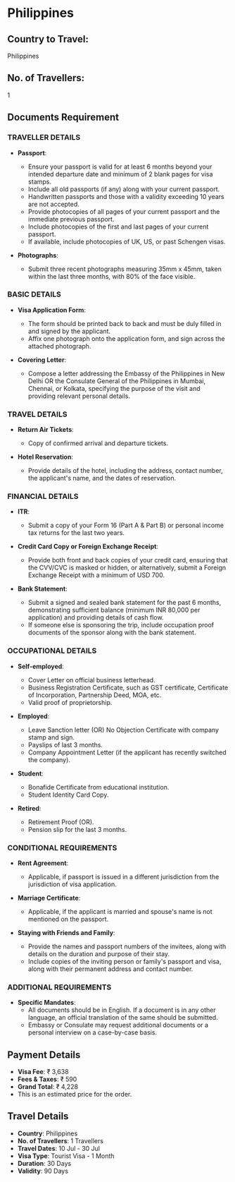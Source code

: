 # Philippines

## Country to Travel:
Philippines

## No. of Travellers:
1

## Documents Requirement

### TRAVELLER DETAILS

- **Passport**:
  - Ensure your passport is valid for at least 6 months beyond your intended departure date and minimum of 2 blank pages for visa stamps.
  - Include all old passports (if any) along with your current passport.
  - Handwritten passports and those with a validity exceeding 10 years are not accepted.
  - Provide photocopies of all pages of your current passport and the immediate previous passport.
  - Include photocopies of the first and last pages of your current passport.
  - If available, include photocopies of UK, US, or past Schengen visas.

- **Photographs**:
  - Submit three recent photographs measuring 35mm x 45mm, taken within the last three months, with 80% of the face visible.

### BASIC DETAILS

- **Visa Application Form**:
  - The form should be printed back to back and must be duly filled in and signed by the applicant.
  - Affix one photograph onto the application form, and sign across the attached photograph.

- **Covering Letter**:
  - Compose a letter addressing the Embassy of the Philippines in New Delhi OR the Consulate General of the Philippines in Mumbai, Chennai, or Kolkata, specifying the purpose of the visit and providing relevant personal details.

### TRAVEL DETAILS

- **Return Air Tickets**:
  - Copy of confirmed arrival and departure tickets.

- **Hotel Reservation**:
  - Provide details of the hotel, including the address, contact number, the applicant's name, and the dates of reservation.

### FINANCIAL DETAILS

- **ITR**:
  - Submit a copy of your Form 16 (Part A & Part B) or personal income tax returns for the last two years.

- **Credit Card Copy or Foreign Exchange Receipt**:
  - Provide both front and back copies of your credit card, ensuring that the CVV/CVC is masked or hidden, or alternatively, submit a Foreign Exchange Receipt with a minimum of USD 700.

- **Bank Statement**:
  - Submit a signed and sealed bank statement for the past 6 months, demonstrating sufficient balance (minimum INR 80,000 per application) and providing details of cash flow.
  - If someone else is sponsoring the trip, include occupation proof documents of the sponsor along with the bank statement.

### OCCUPATIONAL DETAILS

- **Self-employed**:
  - Cover Letter on official business letterhead.
  - Business Registration Certificate, such as GST certificate, Certificate of Incorporation, Partnership Deed, MOA, etc.
  - Valid proof of proprietorship.

- **Employed**:
  - Leave Sanction letter (OR) No Objection Certificate with company stamp and sign.
  - Payslips of last 3 months.
  - Company Appointment Letter (if the applicant has recently switched the company).

- **Student**:
  - Bonafide Certificate from educational institution.
  - Student Identity Card Copy.

- **Retired**:
  - Retirement Proof (OR).
  - Pension slip for the last 3 months.

### CONDITIONAL REQUIREMENTS

- **Rent Agreement**:
  - Applicable, if passport is issued in a different jurisdiction from the jurisdiction of visa application.

- **Marriage Certificate**:
  - Applicable, if the applicant is married and spouse's name is not mentioned on the passport.

- **Staying with Friends and Family**:
  - Provide the names and passport numbers of the invitees, along with details on the duration and purpose of their stay.
  - Include copies of the inviting person or family's passport and visa, along with their permanent address and contact number.

### ADDITIONAL REQUIREMENTS

- **Specific Mandates**:
  - All documents should be in English. If a document is in any other language, an official translation of the same should be submitted.
  - Embassy or Consulate may request additional documents or a personal interview on a case-by-case basis.

## Payment Details

- **Visa Fee**: ₹ 3,638
- **Fees & Taxes**: ₹ 590
- **Grand Total**: ₹ 4,228
- This is an estimated price for the order.

## Travel Details

- **Country**: Philippines
- **No. of Travellers**: 1 Travellers
- **Travel Dates**: 10 Jul - 30 Jul
- **Visa Type**: Tourist Visa - 1 Month
- **Duration**: 30 Days
- **Validity**: 90 Days
